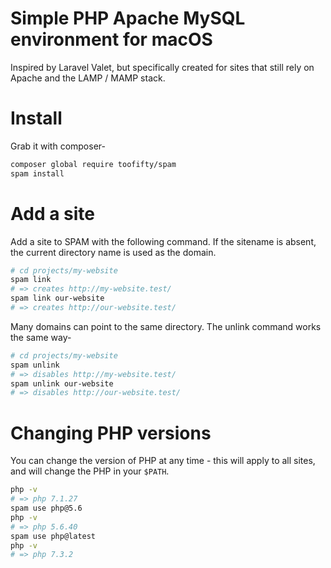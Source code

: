 Simple PHP Apache MySQL environment for macOS
=============================================

Inspired by Laravel Valet, but specifically created for sites that still rely on Apache and the LAMP / MAMP stack.

# Install

Grab it with composer-

```bash
composer global require toofifty/spam
spam install
```

# Add a site

Add a site to SPAM with the following command. If the sitename is absent, the current directory name is used as the domain.

```bash
# cd projects/my-website
spam link
# => creates http://my-website.test/
spam link our-website
# => creates http://our-website.test/
```

Many domains can point to the same directory. The unlink command works the same way-

```bash
# cd projects/my-website
spam unlink
# => disables http://my-website.test/
spam unlink our-website
# => disables http://our-website.test/
```

# Changing PHP versions

You can change the version of PHP at any time - this will apply to all sites, and will change the PHP in your `$PATH`.

```bash
php -v
# => php 7.1.27
spam use php@5.6
php -v
# => php 5.6.40
spam use php@latest
php -v
# => php 7.3.2
```